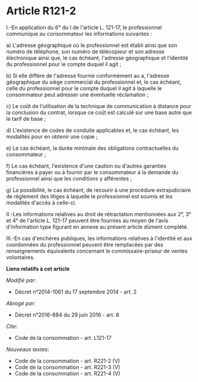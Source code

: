 # Article R121-2

I.-En application du 6° du I de l'article L. 121-17, le professionnel communique au consommateur les informations
suivantes : 

a) L'adresse géographique où le professionnel est établi ainsi que son numéro de téléphone, son numéro de télécopieur et son
adresse électronique ainsi que, le cas échéant, l'adresse géographique et l'identité du professionnel pour le compte duquel
il agit ; 

b) Si elle diffère de l'adresse fournie conformément au a, l'adresse géographique du siège commercial du professionnel et, le
cas échéant, celle du professionnel pour le compte duquel il agit à laquelle le consommateur peut adresser une éventuelle
réclamation ; 

c) Le coût de l'utilisation de la technique de communication à distance pour la conclusion du contrat, lorsque ce coût est
calculé sur une base autre que le tarif de base ; 

d) L'existence de codes de conduite applicables et, le cas échéant, les modalités pour en obtenir une copie ; 

e) Le cas échéant, la durée minimale des obligations contractuelles du consommateur ; 

f) Le cas échéant, l'existence d'une caution ou d'autres garanties financières à payer ou à fournir par le consommateur à la
demande du professionnel ainsi que les conditions y afférentes ; 

g) La possibilité, le cas échéant, de recourir à une procédure extrajudiciaire de règlement des litiges à laquelle le
professionnel est soumis et les modalités d'accès à celle-ci. 

II.-Les informations relatives au droit de rétractation mentionnées aux 2°, 3° et 4° de l'article L. 121-17 peuvent être
fournies au moyen de l'avis d'information type figurant en annexe au présent article dûment complété. 

III.-En cas d'enchères publiques, les informations relatives à l'identité et aux coordonnées du professionnel peuvent être
remplacées par des renseignements équivalents concernant le commissaire-priseur de ventes volontaires.

**Liens relatifs à cet article**

_Modifié par_:

  - Décret n°2014-1061 du 17 septembre 2014 - art. 2

_Abrogé par_:

  - Décret n°2016-884 du 29 juin 2016 - art. 8

_Cite_:

  - Code de la consommation - art. L121-17

_Nouveaux textes_:

  - Code de la consommation - art. R221-2 (V)
  - Code de la consommation - art. R221-3 (V)
  - Code de la consommation - art. R221-4 (V)

